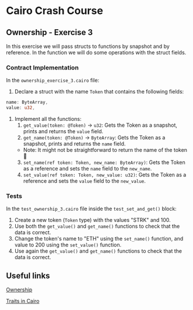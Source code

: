 # Cairo Crash Course

## Ownership - Exercise 3

In this exercise we will pass structs to functions by snapshot and by reference.
In the function we will do some operations with the struct fields.

### Contract Implementation

In the `ownership_exercise_3.cairo` file:

1. Declare a struct with the name `Token` that contains the following fields:

```rust
name: ByteArray,
value: u32,
```

1. Implement all the functions:
   1. `get_value(token: @Token)` -> `u32`: Gets the Token as a snapshot, prints and returns the `value` field.
   2. `get_name(token: @Token)` -> `ByteArray`: Gets the Token as a snapshot, prints and returns the `name` field.
   - Note: It might not be straightforward to return the name of the token 👀
   3. `set_name(ref token: Token, new_name: ByteArray)`: Gets the Token as a reference and sets the `name` field to the `new_name`.
   4. `set_value(ref token: Token, new_value: u32)`: Gets the Token as a reference and sets the `value` field to the `new_value`.

### Tests

In the `test_ownership_3.cairo` file inside the `test_set_and_get()` block:

1. Create a new token (`Token` type) with the values "STRK" and 100.
2. Use both the `get_value()` and `get_name()` functions to check that the data is correct.
3. Change the token's name to "ETH" using the `set_name()` function, and value to 200 using the `set_value()` function.
4. Use again the `get_value()` and `get_name()` functions to check that the data is correct.

## Useful links

[Ownership](https://book.cairo-lang.org/ch04-00-understanding-ownership.html)

[Traits in Cairo](https://book.cairo-lang.org/ch08-02-traits-in-cairo.html?highlight=bytearray#defining-a-trait)

